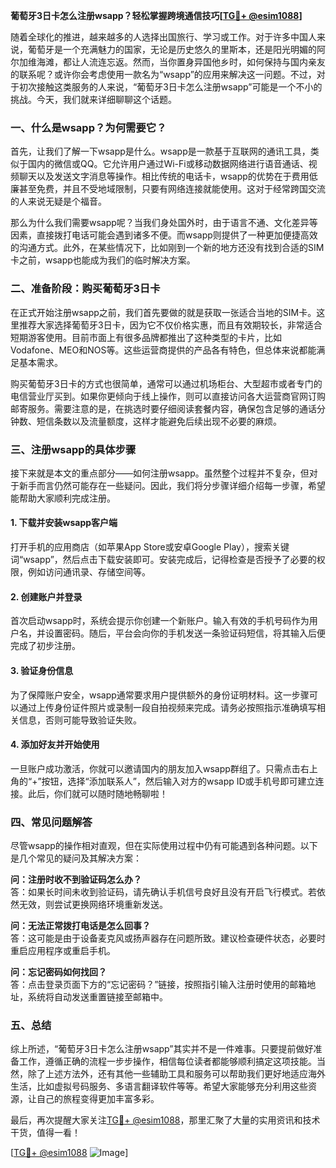**葡萄牙3日卡怎么注册wsapp？轻松掌握跨境通信技巧[[TG💪+ @esim1088](https://t.me/s/esim1088)]**

随着全球化的推进，越来越多的人选择出国旅行、学习或工作。对于许多中国人来说，葡萄牙是一个充满魅力的国家，无论是历史悠久的里斯本，还是阳光明媚的阿尔加维海滩，都让人流连忘返。然而，当你置身异国他乡时，如何保持与国内亲友的联系呢？或许你会考虑使用一款名为“wsapp”的应用来解决这一问题。不过，对于初次接触这类服务的人来说，“葡萄牙3日卡怎么注册wsapp”可能是一个不小的挑战。今天，我们就来详细聊聊这个话题。

### **一、什么是wsapp？为何需要它？**

首先，让我们了解一下wsapp是什么。wsapp是一款基于互联网的通讯工具，类似于国内的微信或QQ。它允许用户通过Wi-Fi或移动数据网络进行语音通话、视频聊天以及发送文字消息等操作。相比传统的电话卡，wsapp的优势在于费用低廉甚至免费，并且不受地域限制，只要有网络连接就能使用。这对于经常跨国交流的人来说无疑是个福音。

那么为什么我们需要wsapp呢？当我们身处国外时，由于语言不通、文化差异等因素，直接拨打电话可能会遇到诸多不便。而wsapp则提供了一种更加便捷高效的沟通方式。此外，在某些情况下，比如刚到一个新的地方还没有找到合适的SIM卡之前，wsapp也能成为我们的临时解决方案。

### **二、准备阶段：购买葡萄牙3日卡**

在正式开始注册wsapp之前，我们首先要做的就是获取一张适合当地的SIM卡。这里推荐大家选择葡萄牙3日卡，因为它不仅价格实惠，而且有效期较长，非常适合短期游客使用。目前市面上有很多品牌都推出了这种类型的卡片，比如Vodafone、MEO和NOS等。这些运营商提供的产品各有特色，但总体来说都能满足基本需求。

购买葡萄牙3日卡的方式也很简单，通常可以通过机场柜台、大型超市或者专门的电信营业厅买到。如果你更倾向于线上操作，则可以直接访问各大运营商官网订购邮寄服务。需要注意的是，在挑选时要仔细阅读套餐内容，确保包含足够的通话分钟数、短信条数以及流量额度，这样才能避免后续出现不必要的麻烦。

### **三、注册wsapp的具体步骤**

接下来就是本文的重点部分——如何注册wsapp。虽然整个过程并不复杂，但对于新手而言仍然可能存在一些疑问。因此，我们将分步骤详细介绍每一步骤，希望能帮助大家顺利完成注册。

#### **1. 下载并安装wsapp客户端**
打开手机的应用商店（如苹果App Store或安卓Google Play），搜索关键词“wsapp”，然后点击下载安装即可。安装完成后，记得检查是否授予了必要的权限，例如访问通讯录、存储空间等。

#### **2. 创建账户并登录**
首次启动wsapp时，系统会提示你创建一个新账户。输入有效的手机号码作为用户名，并设置密码。随后，平台会向你的手机发送一条验证码短信，将其输入后便完成了初步注册。

#### **3. 验证身份信息**
为了保障账户安全，wsapp通常要求用户提供额外的身份证明材料。这一步骤可以通过上传身份证件照片或录制一段自拍视频来完成。请务必按照指示准确填写相关信息，否则可能导致验证失败。

#### **4. 添加好友并开始使用**
一旦账户成功激活，你就可以邀请国内的朋友加入wsapp群组了。只需点击右上角的“+”按钮，选择“添加联系人”，然后输入对方的wsapp ID或手机号即可建立连接。此后，你们就可以随时随地畅聊啦！

### **四、常见问题解答**

尽管wsapp的操作相对直观，但在实际使用过程中仍有可能遇到各种问题。以下是几个常见的疑问及其解决方案：

**问：注册时收不到验证码怎么办？**  
答：如果长时间未收到验证码，请先确认手机信号良好且没有开启飞行模式。若依然无效，则尝试更换网络环境重新发送。

**问：无法正常拨打电话是怎么回事？**  
答：这可能是由于设备麦克风或扬声器存在问题所致。建议检查硬件状态，必要时重启应用程序或重启手机。

**问：忘记密码如何找回？**  
答：点击登录页面下方的“忘记密码？”链接，按照指引输入注册时使用的邮箱地址，系统将自动发送重置链接至邮箱中。

### **五、总结**

综上所述，“葡萄牙3日卡怎么注册wsapp”其实并不是一件难事。只要提前做好准备工作，遵循正确的流程一步步操作，相信每位读者都能够顺利搞定这项技能。当然，除了上述方法外，还有其他一些辅助工具和服务可以帮助我们更好地适应海外生活，比如虚拟号码服务、多语言翻译软件等等。希望大家能够充分利用这些资源，让自己的旅程变得更加丰富多彩。

最后，再次提醒大家关注[TG💪+ @esim1088](https://t.me/s/esim1088)，那里汇聚了大量的实用资讯和技术干货，值得一看！  

[[TG💪+ @esim1088](https://t.me/s/esim1088) ![Image](https://i.postimg.cc/4NQfJmqS/Snipaste-2025-05-13-00-14-12.png)]